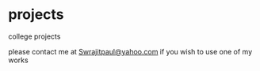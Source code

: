 # projects
college projects

please contact me at Swrajitpaul@yahoo.com if you wish to use one of my works
